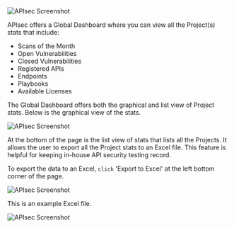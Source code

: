 <img alt="APIsec Screenshot" src="https://user-images.githubusercontent.com/75529175/166119719-fd0aee0a-28f0-4780-826e-51377ade318d.png"/>

APIsec offers a Global Dashboard where you can view all the Project(s) stats that include:

 - Scans of the Month
 - Open Vulnerabilities
 - Closed Vulnerabilities
 - Registered APIs
 - Endpoints
 - Playbooks
 - Available Licenses

The Global Dashboard offers both the graphical and list view of Project stats. Below is the graphical view of the stats. 

<img alt="APIsec Screenshot" src="https://user-images.githubusercontent.com/75529175/171663756-e68f42fc-9baa-42c8-9ee6-b5b106b8e2e4.png"/>



At the bottom of the page is the list view of stats that lists all the Projects. It allows the user to export all the Project stats to an Excel file. This feature is helpful for keeping in-house API security testing record. 

To export the data to an Excel, `click` 'Export to Excel' at the left bottom corner of the page. 

<img alt="APIsec Screenshot" src="https://user-images.githubusercontent.com/75529175/171663769-acff4878-ba1d-4e60-a893-9465db54ede8.png"/>


This is an example Excel file.

<img alt="APIsec Screenshot" src="https://user-images.githubusercontent.com/75529175/166119726-11df76af-165f-4445-8203-6516856a2af8.png"/>

